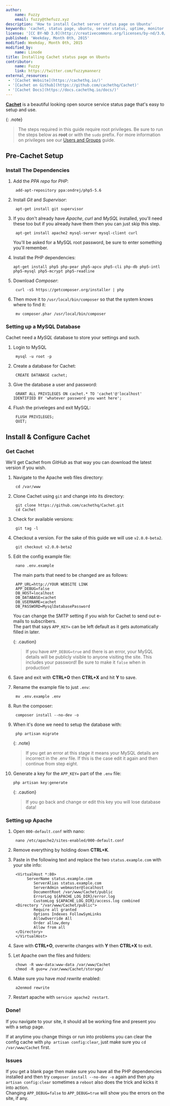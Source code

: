 ```yaml
---
author:
    name: Fuzzy
    email: fuzzy@thefuzz.xyz
description: 'How to install Cachet server status page on Ubuntu'
keywords: 'cachet, status page, ubuntu, server status, uptime, monitor'
license: '[CC BY-ND 3.0](http://creativecommons.org/licenses/by-nd/3.0/us/)'
published: 'Weekday, Month 0th, 2015'
modified: Weekday, Month 0th, 2015
modified_by:
    name: Linode
title: Installing Cachet status page on Ubuntu
contributor:
    name: Fuzzy
    link: https://twitter.com/fuzzymannerz
external_resources:
 - '[Cachet Website](https://cachethq.io/)'
 - '[Cachet on Github](https://github.com/cachethq/Cachet)'
 - '[Cachet Docs](https://docs.cachethq.io/docs/)'
---
```


**[Cachet](https://cachethq.io/)** is a beautiful looking open source service status page that's easy to setup and use.

{: .note}
>
>The steps required in this guide require root privileges. Be sure to run the steps below as **root** or with the `sudo` prefix. For more information on privileges see our [Users and Groups](/docs/tools-reference/linux-users-and-groups) guide.

## Pre-Cachet Setup

### Install The Dependencies

1. Add the *PPA repo* for *PHP*:

        add-apt-repository ppa:ondrej/php5-5.6

2. Install *Git* and *Supervisor*:

        apt-get install git supervisor

3. If you don't already have *Apache*, *curl* and *MySQL* installed, you'll need these too but if you already have them then you can just skip this step.
        
        apt-get install apache2 mysql-server mysql-client curl

    You'll be asked for a MySQL root password, be sure to enter something you'll remember.    

4.  Install the PHP dependencies:

        apt-get install php5 php-pear php5-apcu php5-cli php-db php5-intl php5-mysql php5-mcrypt php5-readline

5. Download *Composer*:
        
        curl -sS https://getcomposer.org/installer | php

6. Then move it to `/usr/local/bin/composer` so that the system knows where to find it:
        
        mv composer.phar /usr/local/bin/composer

### Setting up a MySQL Database

Cachet need a *MySQL* database to store your settings and such.

1. Login to MySQL

        mysql -u root -p

2. Create a database for Cachet:

        CREATE DATABASE cachet;

3. Give the database a user and password:

        GRANT ALL PRIVILEGES ON cachet.* TO 'cachet'@'localhost' IDENTIFIED BY 'whatever password you want here';

4. Flush the priveleges and exit MySQL:

        FLUSH PRIVILEGES;
        QUIT;

## Install & Configure Cachet

### Get Cachet

We'll get Cachet from *GitHub* as that way you can download the latest version if you wish.

1. Navigate to the Apache web files directory:

        cd /var/www

2. Clone Cachet using `git` and change into its directory:

        git clone https://github.com/cachethq/Cachet.git
        cd Cachet

3. Check for available versions:

        git tag -l

4. Checkout a version. For the sake of this guide we will use `v2.0.0-beta2`.

        git checkout v2.0.0-beta2

5. Edit the config example file:
        
        nano .env.example

    The main parts that need to be changed are as follows:

        APP_URL=http://YOUR WEBSITE LINK
        APP_DEBUG=false
        DB_HOST=localhost  
        DB_DATABASE=cachet  
        DB_USERNAME=cachet  
        DB_PASSWORD=MysqlDatabasePassword
    You can change the SMTP setting if you wish for Cachet to send out e-mails to subscribers.    
    The part that says `APP_KEY=` can be left default as it gets automatically filled in later.


    {: .caution}
    >
    >If you have `APP_DEBUG=true` and there is an error, your MySQL details will be publicly visible to anyone visiting the site. This includes your password! Be sure to make it `false` when in production!

6. Save and exit with **CTRL+O** then **CTRL+X** and hit **Y** to save.

7. Rename the example file to just `.env`:

        mv .env.example .env

8. Run the composer:
 
        composer install --no-dev -o

9. When it's done we need to setup the database with:

        php artisan migrate


    {: .note}
    >
    >If you get an error at this stage it means your MySQL details are incorrect in the .env file. If this is the case edit it again and then continue from step eight.

10. Generate a key for the `APP_KEY=` part of the `.env` file:
 
        php artisan key:generate


    {: .caution}
    >
    >If you go back and change or edit this key you will lose database data!

### Setting up Apache

1. Open `000-default.conf` with nano:
 
        nano /etc/apache2/sites-enabled/000-default.conf

2. Remove everything by holding down **CTRL+K**.

3. Paste in the following text and replace the two `status.example.com` with your site info:
 
        <VirtualHost *:80>  
             ServerName status.example.com
                ServerAlias status.example.com
                ServerAdmin webmaster@localhost
                DocumentRoot /var/www/Cachet/public
                ErrorLog ${APACHE_LOG_DIR}/error.log
                CustomLog ${APACHE_LOG_DIR}/access.log combined
        <Directory "/var/www/Cachet/public">  
                Require all granted
                Options Indexes FollowSymLinks
                AllowOverride All
                Order allow,deny
                Allow from all
        </Directory>  
        </VirtualHost>

4. Save with **CTRL+O**, overwrite changes with **Y** then **CTRL+X** to exit.

5. Let Apache own the files and folders:
 
        chown -R www-data:www-data /var/www/Cachet
        chmod -R guo+w /var/www/Cachet/storage/

6. Make sure you have *mod rewrite* enabled:
 
        a2enmod rewrite

7. Restart apache with `service apache2 restart`.

### Done!
If you navigate to your site, it should all be working fine and present you with a setup page.

If at anytime you change things or run into problems you can clear the config cache with `php artisan config:clear`, just make sure you `cd /var/www/Cachet` first.

### Issues
If you get a blank page then make sure you have all the PHP dependencies installed and then try `composer install --no-dev -o` again and then `php artisan config:clear` sometimes a `reboot` also does the trick and kicks it into action.    
Changing `APP_DEBUG=false` to `APP_DEBUG=true` will show you the errors on the site, if any.